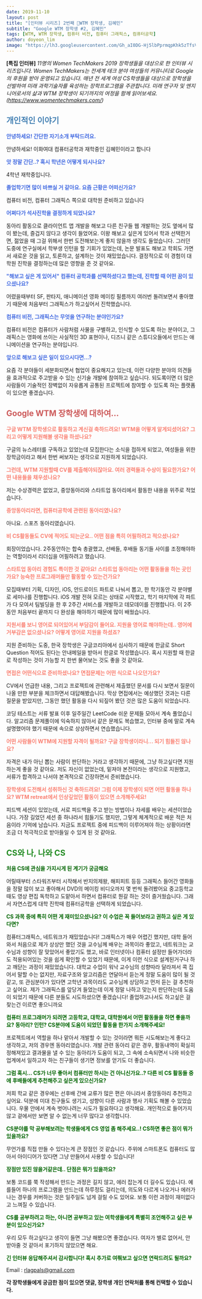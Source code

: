 ```yaml
---
date: 2019-11-10
layout: post
title: "[인터뷰 시리즈] 2번째 WTM 장학생, 김혜민"
subtitle: "Google WTM 장학생 #2, 김혜민"
tags: [WTM, WTM 장학생, 컴퓨터 비전, 컴퓨터 그래픽스, 컴퓨터공학]
author: doyeon_lim
image: "https://lh3.googleusercontent.com/Gh_aI0DG-Hj5lbPprmqpKhk5zTfsVUgDmYwzuuUJV1oGkvUqB-FJSKX_mHQu7yUXc5lYnCpBBPmhhcBAoXYUmSPowoKPxxOfqq012YPYKuvzs9b6jp6QpBwqNHJT6stIO_5uOgQQgD1iKybf5WkK-YL78wR8nxrpeaY3pW2NMlBQOfKWb1Vdo0bQpyXUvGyk2XxwMJBFJHBvWcBxOWcnzgwIYRtT58YPNpdSOupxgQZb9Zv_v8G5FB1Klb6i5KUbSwh5uTMBJdDDxslbxC_dmywBBwiYXE5r7AjDpNW8FMq0BFpaz7f0o1rioRl7tCrH6F9g17hq9_Mbh5d-H_4dJDXl6gOeFhcevVkIRzOIaRI4jEnFC5kBywtAxwznZfXIwSaFEjV6hI05VGBNDp4AjlKgIn1vTOMJOS7nyrnVMi4IQZt06sw72ST-rL3QRSXFmGSwDRI-gTcxDWBA9jsvC53Ql66kxX0mDFgCB6k9bByRHVmkKkg8R-CTjnmq7DkF7yoy1307QLCYryVUJZHoDtM1z9YPgbXmy3EsxB7Y9mybSsLXTmF0NOu4wYv5EOiTUkmf5T_8Ns6DteE-9Bsdhta2b6vKghjMgEpdjfoEFFdHUiJ9Ni7cvFnv0A1gESw4VDyTqm5T6QJNbcluD2X1CwUjwLkwJKmm_UGRJqCfmHiFZKbP-24ilx-6xcQ12c7yd3uHXLPn9pidiBlAEQ07vYNmw5zM8PYaZ7Z_L7-7dy_AusE=w927-h869-no"
---
```


**[특집 인터뷰]** *11명의 Women TechMakers 2019 장학생들을 대상으로 한 인터뷰 시리즈입니다. Women TechMakers는 전세계 테크 분야 여성들의 커뮤니티로 Google 의 후원을 받아 운영되고 있습니다. 매년 전 세계 여성 CS학생들을 대상으로 장학생을 선발하여 미래 과학기술자를 육성하는 장학프로그램을 주관합니다. 미래 연구자 및 엔지니어로서의 삶과 WTM 장학생이 되기까지의 여정을 함께 읽어보세요. (https://www.womentechmakers.com/)*



## <span style="color:SteelBlue "> 개인적인 이야기 </span>
<span style="color:RoyalBlue"> **안녕하세요! 간단한 자기소개 부탁드려요.** </span>
    
안녕하세요! 이화여대 컴퓨터공학과 재학중인 김혜민이라고 합니다

<span style="color:RoyalBlue"> **앗 정말 간단..? 혹시 학년은 어떻게 되시나요?** </span>
    
4학년 재학중입니다.

<span style="color:RoyalBlue"> **졸업학기면 많이 바쁘실 거 같아요. 요즘 근황은 어떠신가요?** </span>
    
컴퓨터 비전, 컴퓨터 그래픽스 쪽으로 대학원 준비하고 있습니다

<span style="color:RoyalBlue"> **어쩌다가 석사진학을 결정하게 되었나요?** </span>
    
동아리 활동으로 클라이언트 앱 개발을 해보고 다른 친구들 웹 개발하는 것도 옆에서 많이 봤는데,
즐겁지 않다고 생각이 들었어요. 이왕 해보고 싶은게 있어서 학과 선택한거면, 젊었을 때 그걸 위해서
한번 도전해보는게 좋지 않을까 생각도 들었습니다. 그러던 도중에 연구실에서 학부생 인턴을 할
기회가 있었는데, 논문 발표도 해보고 학회도 가면서 새로운 것을 읽고, 토론하고, 설계하는 것이
재밌었습니다. 결정적으로 이 경험이 대학원 진학을 결정하는데 많은 영향을 준 것 같아요.

<span style="color:RoyalBlue"> **"해보고 싶은 게 있어서" 컴퓨터 공학과를 선택하셨다고 했는데, 진학할 때 어떤 꿈이 있으셨나요?** </span>
    
어렸을때부터 SF, 판타지, 애니메이션 영화 메이킹 필름까지 여러번 돌려보면서 좋아했기 때문에
처음부터 그래픽스가 하고싶어서 진학했습니다.

<span style="color:RoyalBlue"> **컴퓨터 비전, 그래픽스는 무엇을 연구하는 분야인가요?** </span>

컴퓨터 비전은 컴퓨터가 사람처럼 사물을 구별하고, 인식할 수 있도록 하는 분야이고, 그래픽스는 영화에 쓰이는 사실적인 3D 표현이나, 디즈니 같은 스튜디오들에서 만드는 애니메이션을 연구하는 분야입니다.

<span style="color:RoyalBlue"> **앞으로 해보고 싶은 일이 있으시다면...?** </span>
    
요즘 각 분야들이 세분화되면서 협업이 중요해지고 있는데, 이런 다양한 분야의 의견들을 효과적으로
주고받을 수 있는 신기술 개발에 참여하고 싶습니다. 되도록이면 더 많은 사람들이 기술적인 장벽없이
자유롭게 공통된 프로젝트에 참여할 수 있도록 하는 플랫폼이 있으면 좋겠습니다.


## <span style="color:IndianRed "> Google WTM 장학생에 대하여… </span>
<span style="color:Salmon "> **구글 WTM 장학생으로 활동하고 계신걸 축하드려요! WTM을 어떻게 알게되셨어요? 그리고 어떻게
지원해볼 생각을 하셨나요?** </span>
    
구글의 뉴스레터를 구독하고 있었는데 모집한다는 소식을 접하게 되었고, 여성들을 위한 장학금이라고
해서 한번 써보자는 생각으로 지원하게 되었습니다.

<span style="color:Salmon "> **그런데, WTM 지원할때 CV를 제출해야되잖아요. 여러 경력들과 수상이 필요한가요? 어떤 내용들을
채우셨나요?** </span>
    
저는 수상경력은 없었고, 중앙동아리와 스타트업 동아리에서 활동한 내용을 위주로 적었습니다.

<span style="color:Salmon "> **중앙동아리라면, 컴퓨터공학에 관련된 동아리였나요?** </span>
    
아니요. 스포츠 동아리였습니다.

<span style="color:Salmon "> **비 CS활동들도 CV에 적어도 되는군요.. 어떤 점을 특히 어필하려고 적으셨나요?** </span>

회장이었습니다. 2주동안하는 합숙 총괄했고, 선배들, 후배들 동기들 사이를 조정해야하는 역할이라서
리더십을 어필하려고 했습니다.

<span style="color:Salmon "> **스타트업 동아리 경험도 특이한 것 같아요! 스타트업 동아리는 어떤 활동들을 하는 곳인가요? 능숙한
프로그래머들만 활동할 수 있는건가요?** </span>
    
모집때부터 기획, 디자인, iOS, 안드로이드 파트로 나눠서 뽑고, 한 학기동안 각 분야별로 세미나를
진행합니다. iOS 개발 전혀 모르는 상태로 시작했고, 학기 마지막에 각 파트가 다 모여서 팀빌딩을 한 후
2주간 서비스를 개발하고 데모데이를 진행합니다. 이 2주동안 처음부터 끝까지 다 완성을 해야하기
때문에 많이 배웠습니다.

<span style="color:Salmon "> **지원서를 보니 영어로 되어있어서 부담감이 들어요. 지원을 영어로 해야하는데.. 영어에 거부감은 없으셨나요? 어떻게 영어로 지원을 하셨죠?** </span>
    
지원 준비하는 도중, 한국 장학생은 구글코리아에서 심사하기 때문에 한글로 Short Question 적어도
된다는 안내메일을 받아서 한글로 작성했습니다. 혹시 지원할 때 한글로 작성하는 것이 가능할 지 한번
물어보는 것도 좋을 것 같아요.

<span style="color:Salmon "> **면접은 어떤식으로 준비하셨나요? 면접문제는 어떤 식으로 나오던가요?** </span>
    
CV에서 언급한 내용, 그리고 프로젝트에 관련해서 제출했던 문서를 다시 보면서 질문이 나올 만한
부분을 체크하면서 대답해봤습니다. 막상 면접에서는 예상했던 것과는 다른 질문을 받았지만, 그동안
했던 활동을 다시 되짚어 봤던 것은 많은 도움이 되었습니다.


코딩 테스트는 서류 발표 이후 일주일간 LeetCode 쉬운 문제들 모아서 계속 풀었습니다. 알고리즘
문제풀이에 익숙하지 않아서 같은 문제도 복습했고, 인터뷰 중에 말로 계속 설명했어야 했기 때문에
속으로 상상하면서 연습했습니다.


<span style="color:Salmon "> **어떤 사람들이 WTM에 지원할 자격이 될까요? 구글 장학생이라니... 되기 힘들진 않나요?** </span>
    
자격은 내가 아닌 뽑는 사람이 판단하는 거라고 생각하기 때문에, 그냥 하고싶다면 지원하는게 좋을 것
같아요.
저도 자신이 없었는데, 밑져야 본전이라는 생각으로 지원했고, 서류가 합격하고 나서야 본격적으로
긴장하면서 준비했습니다.
    
<span style="color:Salmon "> **장학생에 도전해서 성취하신 것 축하드려요! 그럼 이제 장학생이 되면 어떤 활동을 하나요? WTM
retreat에서 인상깊었던 활동이 있으면 소개해주세요!** </span>
    
피드백 세션이 있었는데, 서로 피드백을 주고 받는 방법이나 자세를 배우는 세션이었습니다. 가장
길었던 세션 중 하나라서 힘들기도 했지만, 그렇게 체계적으로 배운 적은 처음이라 기억에 남습니다.
지금도 프로젝트 중에 피드백이 이루어져야 하는 상황이라면 조금 더 적극적으로 받아들일 수 있게 된
것 같아요.
    
    
## <span style="color:ForestGreen"> CS와 나, 나와 CS </span>
<span style="color:DarkGreen "> **처음 CS에 관심을 가지시게 된 계기가 궁금해요** </span>
    
어릴때부터 스타워즈부터 시작해서 반지의제왕, 해피피트 등등 그래픽스 들어간 영화들을 정말 많이
보고 좋아해서 DVD의 메이킹 비디오까지 몇 번씩 돌려봤어요 중고등학교때도 영상 편집 독학하고
도맡아서 하면서 컴퓨터로 뭔갈 하는 것이 즐거웠습니다. 그래서 자연스럽게 대학 진학때 컴퓨터공학을
선택하게 되었습니다.
    
<span style="color:DarkGreen "> **CS 과목 중에 특히 어떤 게 재미있으셨나요? 이 수업은 꼭 들어보라고 권하고 싶은 게 있다면?** </span>
    
컴퓨터그래픽스, 네트워크가 재밌었습니다! 그래픽스가 매우 어렵긴 했지만, 대학 들어와서 처음으로
제가 상상만 했던 것을 교수님께 배우는 과목이라 좋았고, 네트워크는 교수님과 성향이 잘 맞았어서
좋았기도 했고, 바로 인터넷이나 컴퓨터 설정만 들어가더라도 적용되어있는 것을 쉽게 확인할 수
있었기 때문에, 이게 이런 식으로 설계된거구나 하고 깨닫는 과정이 재밌었습니다.
대학교 수업이 워낙 교수님의 성향따라 달라져서 콕 집어서 말할 수는 없지만, 자료구조와 알고리즘은
연달아서 듣는게 정말 도움이 많이 될 것 같고, 또 관심분야가 있다면 고학년 과목이라도 교수님께
상담하고 먼저 듣는 걸 추천하고 싶어요. 제가 그래픽스를 앞당겨 들었는데 이게 정말 나하고 맞는지
판단하는데 도움이 되었기 때문에 다른 분들도 시도하셨으면 좋겠습니다! 졸업하고나서도 하고싶은 걸
찾는건 이르면 좋으니까요
    
<span style="color:DarkGreen "> **컴퓨터 프로그래머가 되려면 고등학교, 대학교, 대학원에서 어떤 활동들을 하면 좋을까요? 동아리?
인턴? CS분야에 도움이 되었던 활동을 한가지 소개해주세요!** </span>
    
프로젝트에서 역할을 하나 맡아서 개발할 수 있는 것이라면 뭐든 시도해보는게 좋다고 생각하고, 저의
경우엔 동아리였습니다. 개발 관련 동아리 같은 경우, 활동내역이 확실히 정해져있고 결과물을 낼 수
있는 동아리가 도움이 되고, 그 속에 소속되면서 나와 비슷한 업계에서 일하고자 하는 친구들이 생기면
정보를 얻기도 더 좋습니다.
    
<span style="color:DarkGreen "> **그럼 혹시... CS가 너무 좋아서 컴퓨터만 하시는 건 아니신가요..? 다른 비 CS 활동들 중에
후배들에게 추천해주고 싶은게 있으신가요?** </span>
    
저희 학교 같은 경우에는 선후배 간에 교류가 많은 편은 아니라서 중앙동아리 추천하고 싶어요. 덕분에
미대 친구들도 생기고, 성향이 다른 사람과 행사 기획도 해볼 수 있었습니다. 우물 안에서 계속
벗어나려는 시도가 필요하다고 생각해요. 개인적으로 들어가지 않고 겉에서만 보면 알 수 없는게 너무
많다고 생각합니다.
    
<span style="color:DarkGreen "> **CS분야를 막 공부해보려는 학생들에게 CS 영업 좀 해주세요..! CS하면 좋은 점이 뭐가 있을까요?** </span>

무언가를 직접 만들 수 있다는게 큰 장점인 것 같습니다. 주위에 스마트폰도 컴퓨터도 많아서
아이디어가 있다면 그냥 만들어서 사용할 수 있습니다!
    
<span style="color:DarkGreen "> **장점만 있진 않을거같은데.. 단점은 뭐가 있을까요?** </span>
    
보통 코드를 쭉 작성해서 만드는 과정은 길지 않고, 에러 잡는게 더 길수도 있습니다. 예를들어 하나의
프로그램을 만드는데 하루정도 걸리는데, 의도와 다르게 나오거나 에러가 나는 경우를 커버하는 것은
일주일도 넘게 걸릴 수도 있어요. 보통 이런 과정이 재미없다고 느껴질 수 있습니다.
    
<span style="color:DarkGreen "> **CS를 공부하려고 하는, 아니면 공부하고 있는 여학생들에게 특별히 조언해주고 싶은 부분이
있으신가요?** </span>
    
우리 모두 하고싶다고 생각이 들면 그냥 해봤으면 좋겠습니다. 여자가 별로 없어서, 안 받아줄 것 같아서
포기하지 않았으면 해요.
    
<span style="color:DarkGreen "> **긴 인터뷰 응답해주셔서 감사합니다! 혹시 추가로 여쭤보고 싶으면 연락드려도 될까요?** </span>


Email : rlagpals@gmail.com


**각 장학생들에게 궁금한 점이 있으면 댓글, 장학생 개인 연락처를 통해 컨택할 수 있습니다.**
